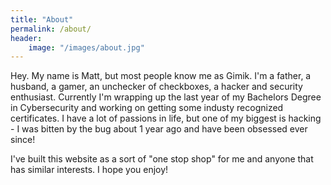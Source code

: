 ```yaml
---
title: "About"
permalink: /about/
header:
    image: "/images/about.jpg"
---
```


Hey. My name is Matt, but most people know me as Gimik. I'm a father, a husband, a gamer, an unchecker of checkboxes, a hacker and security enthusiast. Currently I'm wrapping up the last year of my Bachelors Degree in Cybersecurity and working on getting some industy recognized certificates. I have a lot of passions in life, but one of my biggest is hacking - I was bitten by the bug about 1 year ago and have been obsessed ever since!

I've built this website as a sort of "one stop shop" for me and anyone that has similar interests. I hope you enjoy!
